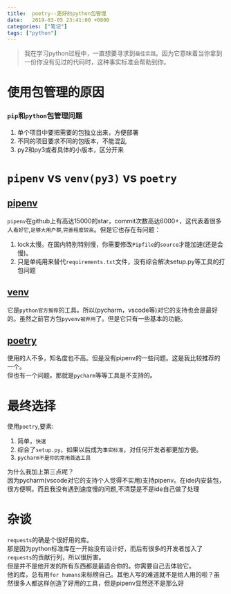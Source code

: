 ```yaml
---
title:  poetry--更好的python包管理
date:   2019-03-05 23:41:00 +0800
categories: ["笔记"]
tags: ["python"]
---
```


> 我在学习python过程中，一直想要寻求到`最佳实践`。因为它意味着当你拿到一份你没有见过的代码时，这种事实标准会帮助到你。

使用包管理的原因
===
### `pip`和`python`包管理问题
1. 单个项目中要把需要的包独立出来，方便部署
2. 不同的项目要求不同的包版本，不能混乱
3. py2和py3或者具体的小版本，区分开来

`pipenv` vs `venv(py3)` vs `poetry`
===
[pipenv](https://github.com/pypa/pipenv)
---
`pipenv`在github上有高达15000的star，commit次数高达6000+，这代表着很多人`看好它`,`足够大用户群`,`完善程度较高`。但是它也存在有问题：  
1. lock太慢。在国内特别特别慢，你需要修改`Pipfile`的`source`才能加速(还是会慢)。
2. 只是单纯用来替代`requirements.txt`文件，没有综合解决setup.py等工具的打包问题

[venv](https://docs.python.org/3/library/venv.html)
---
它是`python官方推荐`的工具。所以(pycharm，vscode等)对它的支持也会是最好的。虽然之前官方包`pyvenv被弃用`了。但是它只有一些基本的功能。

[poetry](https://github.com/sdispater/poetry)
---
使用的人不多，知名度也不高。但是没有pipenv的一些问题。这是我比较推荐的一个。  
但也有一个问题。那就是`pycharm`等等工具是不支持的。

最终选择
===
使用`poetry`,要素:  
1. 简单，`快速`
2. 综合了`setup.py`，如果以后成为`事实标准`，对任何开发者都更加方便。
3. `pycharm不是你的常用首选工具`

为什么我加上第三点呢？  
因为pycharm(vscode对它的支持个人觉得不实用)支持pipenv。在ide内安装包，很方便啊。而且我没有遇到速度慢的问题,不清楚是不是ide自己做了处理


杂谈
===
`requests`的确是个很好用的库。  
那是因为python标准库在一开始没有设计好，而后有很多的开发者加入了`requests`的贡献行列，所以很厉害。  
但是并不是他开发的所有东西都是最适合你的。你需要自己去体验它。  
他的库，总有用`for humans`来标榜自己。其他人写的难道就不是给人用的啦？虽然很多人都这样创造了好用的工具，但是pipenv显然还不是那么好